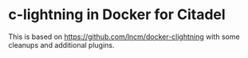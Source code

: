 # c-lightning in Docker for Citadel

This is based on https://github.com/lncm/docker-clightning with some cleanups and additional plugins.

